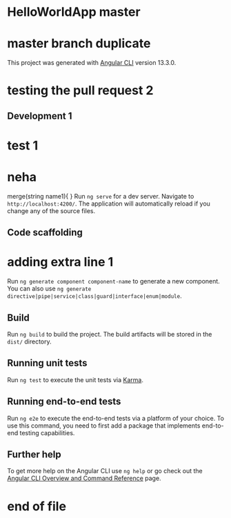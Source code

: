 # HelloWorldApp master
# master branch duplicate
This project was generated with [Angular CLI](https://github.com/angular/angular-cli) version 13.3.0.
# testing the pull request 2
## Development 1
# test 1
# neha 
merge(string name1){ }
Run `ng serve` for a dev server. Navigate to `http://localhost:4200/`. The application will automatically reload if you change any of the source files.

## Code scaffolding
# adding extra line 1
Run `ng generate component component-name` to generate a new component. You can also use `ng generate directive|pipe|service|class|guard|interface|enum|module`.

## Build

Run `ng build` to build the project. The build artifacts will be stored in the `dist/` directory.

## Running unit tests

Run `ng test` to execute the unit tests via [Karma](https://karma-runner.github.io).

## Running end-to-end tests

Run `ng e2e` to execute the end-to-end tests via a platform of your choice. To use this command, you need to first add a package that implements end-to-end testing capabilities.

## Further help

To get more help on the Angular CLI use `ng help` or go check out the [Angular CLI Overview and Command Reference](https://angular.io/cli) page.
# end of file
